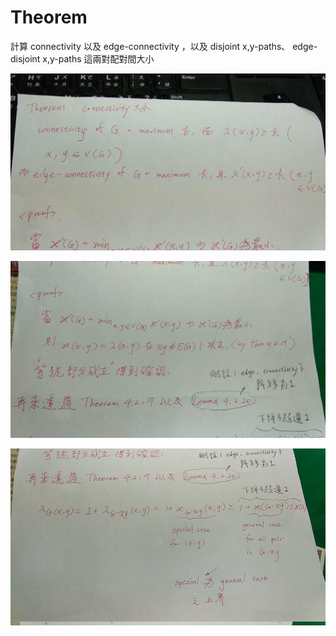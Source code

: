 # Theorem

計算 connectivity 以及 edge-connectivity ，以及 disjoint x,y-paths、 edge-disjoint x,y-paths 這兩對配對間大小

![](./res/ch4/ch4-thm-conn.jpg)

![](./res/ch4/ch4-thm-conn-proof.jpg)

![](./res/ch4/ch4-thm-conn-proof-1.jpg)